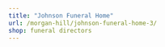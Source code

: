 ```yaml
---
title: "Johnson Funeral Home"
url: /morgan-hill/johnson-funeral-home-3/
shop: funeral directors
---
```

